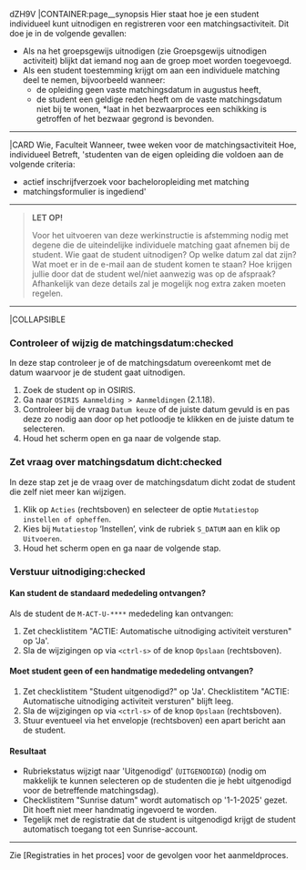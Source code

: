 dZH9V
|CONTAINER:page__synopsis
Hier staat hoe je een student individueel kunt uitnodigen en registreren voor een matchingsactiviteit. Dit doe je in de volgende gevallen:

* Als na het groepsgewijs uitnodigen (zie Groepsgewijs uitnodigen activiteit) blijkt dat iemand nog aan de groep moet worden toegevoegd.
* Als een student toestemming krijgt om aan een individuele matching deel te nemen, bijvoorbeeld wanneer:
    * de opleiding geen vaste matchingsdatum in augustus heeft,
    * de student een geldige reden heeft om de vaste matchingsdatum niet bij te wonen,
    *laat in het bezwaarproces een schikking is getroffen of het bezwaar gegrond is bevonden.
_____
|CARD
Wie, Faculteit
Wanneer, twee weken voor de matchingsactiviteit
Hoe, individueel
Betreft, 'studenten van de eigen opleiding die voldoen aan de volgende criteria:

* actief inschrijfverzoek voor bacheloropleiding met matching
* matchingsformulier is ingediend'

_____
> **LET OP!**
>
> Voor het uitvoeren van deze werkinstructie is afstemming nodig met degene die de uiteindelijke individuele matching gaat afnemen bij de student. Wie gaat de student uitnodigen? Op welke datum zal dat zijn? Wat moet er in de e-mail aan de student komen te staan? Hoe krijgen jullie door dat de student wel/niet aanwezig was op de afspraak? Afhankelijk van deze details zal je mogelijk nog extra zaken moeten regelen.

_____
|COLLAPSIBLE
### Controleer of wijzig de matchingsdatum:checked
In deze stap controleer je of de matchingsdatum overeenkomt met de datum waarvoor je de student gaat uitnodigen.

1. Zoek de student op in OSIRIS.
1. Ga naar `OSIRIS Aanmelding > Aanmeldingen` (2.1.18).
1. Controleer bij de vraag `Datum keuze` of de juiste datum gevuld is en pas deze zo nodig aan door op het potloodje te klikken en de juiste datum te selecteren.
1. Houd het scherm open en ga naar de volgende stap.

### Zet vraag over matchingsdatum dicht:checked
In deze stap zet je de vraag over de matchingsdatum dicht zodat de student die zelf niet meer kan wijzigen.

1. Klik op `Acties` (rechtsboven) en selecteer de optie `Mutatiestop instellen of opheffen`.
1. Kies bij `Mutatiestop` ‘Instellen’, vink de rubriek `S_DATUM` aan en klik op `Uitvoeren`.
1. Houd het scherm open en ga naar de volgende stap.

### Verstuur uitnodiging:checked
#### Kan student de standaard mededeling ontvangen?
Als de student de `M-ACT-U-****` mededeling kan ontvangen:
1. Zet checklistitem "ACTIE: Automatische uitnodiging activiteit versturen" op 'Ja'.
1. Sla de wijzigingen op via `<ctrl-s>` of de knop `Opslaan` (rechtsboven).

#### Moet student geen of een handmatige mededeling ontvangen?
1. Zet checklistitem "Student uitgenodigd?" op 'Ja'. Checklistitem "ACTIE: Automatische uitnodiging activiteit versturen" blijft leeg.
1. Sla de wijzigingen op via `<ctrl-s>` of de knop `Opslaan` (rechtsboven).
1. Stuur eventueel via het envelopje (rechtsboven) een apart bericht aan de student.

#### Resultaat
- Rubriekstatus wijzigt naar 'Uitgenodigd' (`UITGENODIGD`) (nodig om makkelijk te kunnen selecteren op de studenten die je hebt uitgenodigd voor de betreffende matchingsdag).
- Checklistitem "Sunrise datum" wordt automatisch op '1-1-2025' gezet. Dit hoeft niet meer handmatig ingevoerd te worden.
- Tegelijk met de registratie dat de student is uitgenodigd krijgt de student automatisch toegang tot een Sunrise-account.

-----

Zie [Registraties in het proces] voor de gevolgen voor het aanmeldproces.
